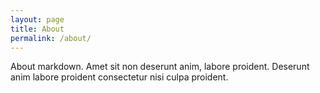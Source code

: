 ```yaml
---
layout: page
title: About
permalink: /about/
---
```


About markdown. Amet sit non deserunt anim, labore proident. Deserunt anim labore proident consectetur nisi culpa proident.
